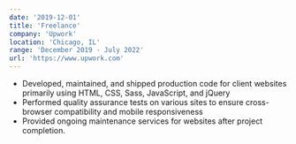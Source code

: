 ```yaml
---
date: '2019-12-01'
title: 'Freelance'
company: 'Upwork'
location: 'Chicago, IL'
range: 'December 2019 - July 2022'
url: 'https://www.upwork.com'
---
```


- Developed, maintained, and shipped production code for client websites primarily using HTML, CSS, Sass, JavaScript, and jQuery
- Performed quality assurance tests on various sites to ensure cross-browser compatibility and mobile responsiveness
- Provided ongoing maintenance services for websites after project completion.
